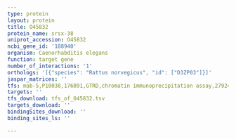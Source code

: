```yaml
---
type: protein
layout: protein
title: O45832
protein_name: srsx-38
uniprot_accession: O45832
ncbi_gene_id: '188940'
organism: Caenorhabditis elegans
function: target gene
number_of_interactions: '1'
orthologs: '[{"species": "Rattus norvegicus", "id": ["D3ZP03"]}]'
jaspar_matrices: ''
tfs: mab-5,P10038,176091,GTRD,chromatin immunoprecipitation assay,27924024%5Buid%5D,No
targets: ''
tfs_download: tfs_of_O45832.tsv
targets_download: ''
bindingSites_download: ''
binding_sites_ls: ''

---
```

